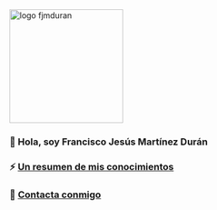 <img src="https://fjmduran.com/favicon.png" alt="logo fjmduran" width="200"/>

### 👋 Hola, soy Francisco Jesús Martínez Durán

### ⚡ [Un resumen de mis conocimientos](https://fjmduran.com/sobre-mi)

### 💬 [Contacta conmigo](https://fjmduran.com/contacto)

<!--
**fjmduran/fjmduran** is a ✨ _special_ ✨ repository because its `README.md` (this file) appears on your GitHub profile.

Here are some ideas to get you started:

- 🔭 I’m currently working on ...
- 🌱 I’m currently learning ...
- 👯 I’m looking to collaborate on ...
- 🤔 I’m looking for help with ...
- 💬 Ask me about ...
- 📫 How to reach me: ...
- 😄 Pronouns: ...
- ⚡ Fun fact: ...
-->
